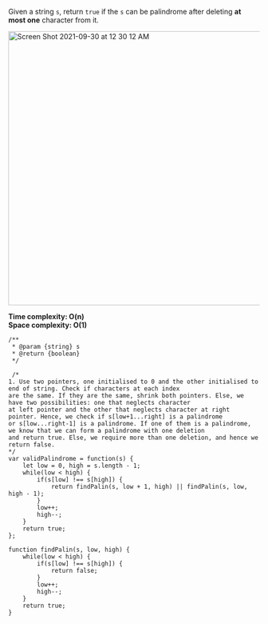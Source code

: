 Given a string `s`, return `true` if the `s` can be palindrome after deleting **at most one** character from it.

<img width="548" alt="Screen Shot 2021-09-30 at 12 30 12 AM" src="https://user-images.githubusercontent.com/37787994/135407389-f643b673-2950-470c-abb7-912439e0eed0.png">


**Time complexity: O(n)**  
**Space complexity: O(1)**  

```JS
/**
 * @param {string} s
 * @return {boolean}
 */
 
 /*
1. Use two pointers, one initialised to 0 and the other initialised to end of string. Check if characters at each index
are the same. If they are the same, shrink both pointers. Else, we have two possibilities: one that neglects character
at left pointer and the other that neglects character at right pointer. Hence, we check if s[low+1...right] is a palindrome
or s[low...right-1] is a palindrome. If one of them is a palindrome, we know that we can form a palindrome with one deletion 
and return true. Else, we require more than one deletion, and hence we return false.
*/
var validPalindrome = function(s) {
    let low = 0, high = s.length - 1;
    while(low < high) {
        if(s[low] !== s[high]) {
            return findPalin(s, low + 1, high) || findPalin(s, low, high - 1);
        }
        low++;
        high--;
    }
    return true;
};

function findPalin(s, low, high) {
    while(low < high) {
        if(s[low] !== s[high]) {
            return false;
        }
        low++;
        high--;
    }
    return true;
}

```
